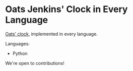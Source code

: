 # Oats Jenkins' Clock in Every Language
[Oats' clock](https://www.youtube.com/watch?v=iHK-aN3XZqw), implemented in every language.

Languages:
* Python

We're open to contributions!
